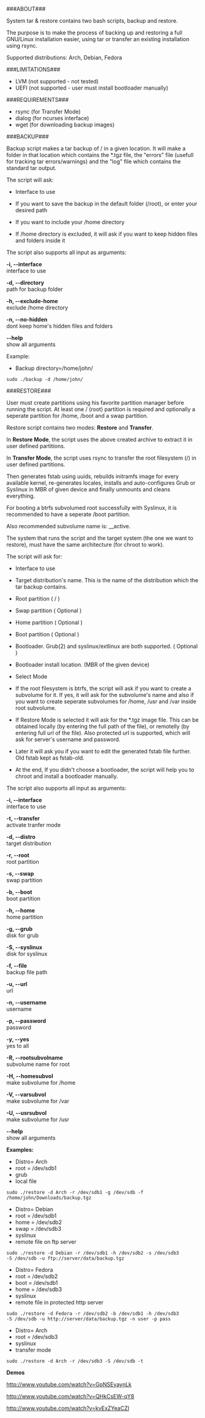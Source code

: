 ###ABOUT###

System tar & restore contains two bash scripts, backup and restore.

The purpose is to make the process of backing up and restoring a full GNU/Linux installation easier, 
using tar or transfer an existing installation using rsync.

Supported distributions: Arch, Debian, Fedora

###LIMITATIONS###

- LVM  (not supported - not tested)
- UEFI (not supported - user must install bootloader manually)

###REQUIREMENTS###

- rsync (for Transfer Mode)
- dialog (for ncurses interface)
- wget   (for downloading backup images)

###BACKUP###

Backup script makes a tar backup of / in a given location. It will make a folder in that location which 
contains the *.tgz file, the "errors" file (usefull for tracking tar errors/warnings) and the "log" file which contains the standard tar output.

The script will ask:

- Interface to use 

- If you want to save the backup in the default folder (/root), or enter your desired path

- If you want to include your /home directory

- If /home directory is excluded, it will ask if you want to keep hidden files and folders inside it


The script also supports all input as arguments:

**-i, --interface**   
interface to use

**-d, --directory**  
path for backup folder

**-h, --exclude-home**  
exclude /home directory

**-n, --no-hidden**       
dont keep home's hidden files and folders

**--help**   
show all arguments


Example:

- Backup directory=/home/john/

<code>sudo ./backup -d /home/john/</code>



###RESTORE###

User must create partitions using his favorite partition manager before running the script.
At least one / (root) partition is required and optionally a seperate partition for /home, /boot and a swap partition.

Restore script contains two modes: **Restore** and **Transfer**.

In **Restore Mode**, the script uses the above created archive to extract it in user defined partitions.

In **Transfer Mode**, the script uses rsync to transfer the root filesystem (/) in user defined partitions.

Then generates fstab using uuids, rebuilds initramfs image for every available kernel, re-generates locales, 
installs and auto-configures Grub or Syslinux in MBR of given device and finally unmounts and cleans everything.

For booting a btrfs subvolumed root successfully with Syslinux, it is recommended to have a seperate /boot partition.

Also recommended subvolume name is: __active.

The system that runs the script and the target system (the one we want to restore), must have the same architecture (for chroot to work).

The script will ask for:

- Interface to use 

- Target distribution's name. This is the name of the distribution which the tar backup contains.  

- Root partition ( / )  

- Swap partition ( Optional )  

- Home partition ( Optional )  

- Boot partition   ( Optional )  

- Bootloader. Grub(2) and syslinux/extlinux are both supported.  ( Optional )  

- Bootloader install location. (MBR of the given device)  

- Select Mode

- If the root filesystem is btrfs, the script will ask if you want to create a subvolume for it.
   If yes, it will ask for the subvolume's name and also if you want to create seperate
   subvolumes for /home, /usr and /var inside root subvolume.  

- If Restore Mode is selected it will ask for the *.tgz image file. This can be obtained locally (by entering the full path of the file), or remotelly (by entering full url of the file).
   Also protected url is supported, which will ask for server's username and password.  

- Later it will ask you if you want to edit the generated fstab file further. Old fstab kept as fstab-old.

- At the end, If you didn't choose a bootloader, the script will help you to chroot and install a bootloader manually.


The script also supports all input as arguments:

**-i, --interface**   
interface to use

**-t, --transfer**   
activate tranfer mode  

**-d, --distro**   
target distribution

**-r, --root**    
root partition

**-s, --swap**     
swap partition

**-b, --boot**     
boot partition

**-h, --home**     
home partition

**-g, --grub**    
disk for grub

**-S, --syslinux**      
disk for syslinux

**-f, --file**      
backup file path

**-u, --url**     
url

**-n, --username**     
username

**-p, --password**     
password

**-y, --yes**     
yes to all

**-R, --rootsubvolname**   
subvolume name for root

**-H, --homesubvol**   
 make subvolume for /home

**-V, --varsubvol**   
make subvolume for /var

**-U, --usrsubvol**   
make subvolume for /usr

**--help**   
 show all arguments

**Examples:** 

- Distro= Arch
- root = /dev/sdb1
- grub  
- local file

<code>sudo ./restore -d Arch -r /dev/sdb1 -g /dev/sdb -f /home/john/Downloads/backup.tgz</code>

- Distro= Debian
- root = /dev/sdb1
- home = /dev/sdb2
- swap = /dev/sdb3
- syslinux 
- remote file on ftp server

<code>sudo ./restore -d Debian -r /dev/sdb1 -h /dev/sdb2 -s /dev/sdb3 -S /dev/sdb -u ftp://server/data/backup.tgz</code>

- Distro= Fedora
- root = /dev/sdb2
- boot = /dev/sdb1
- home = /dev/sdb3
- syslinux 
- remote file in protected http server

<code>sudo ./restore -d Fedora -r /dev/sdb2 -b /dev/sdb1 -h /dev/sdb3 -S /dev/sdb -u http://server/data/backup.tgz -n user -p pass</code>

- Distro= Arch
- root = /dev/sdb3
- syslinux  
- transfer mode  

<code>sudo ./restore -d Arch -r /dev/sdb3 -S /dev/sdb -t</code>  

**Demos** 

http://www.youtube.com/watch?v=GpNSEyaynLk 

http://www.youtube.com/watch?v=QHkCsEW-qY8 

http://www.youtube.com/watch?v=kvExZYeaCZI 